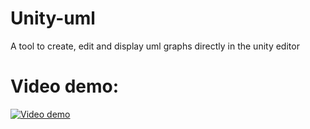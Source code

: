 # Unity-uml
A tool to create, edit and display uml graphs directly in the unity editor
# Video demo:
[![Video demo](https://img.youtube.com/vi/Ksh046L6geI/0.jpg)](https://www.youtube.com/watch?v=Ksh046L6geI)
